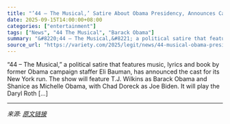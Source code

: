 ```yaml
---
title: "’44 – The Musical,’ Satire About Obama Presidency, Announces Cast for New York Run (EXCLUSIVE)"
date: 2025-09-15T14:00:00+08:00
categories: ["entertainment"]
tags: ["News", "44 The Musical", "Barack Obama"]
summary: "&#8220;44 – The Musical,&#8221; a political satire that features music, lyrics and book by former Obama campaign staffer Eli Bauman, has announced the cast for its New York run. The show will feature "
source_url: "https://variety.com/2025/legit/news/44-musical-obama-presidency-satire-new-york-cast-1236519177/"
---
```


&#8220;44 – The Musical,&#8221; a political satire that features music, lyrics and book by former Obama campaign staffer Eli Bauman, has announced the cast for its New York run. The show will feature T.J. Wilkins as Barack Obama and Shanice as Michelle Obama, with Chad Doreck as Joe Biden. It will play the Daryl Roth [&#8230;]

---

*来源: [原文链接](https://variety.com/2025/legit/news/44-musical-obama-presidency-satire-new-york-cast-1236519177/)*

